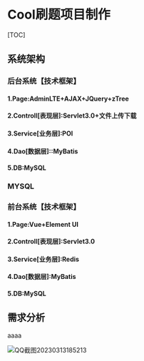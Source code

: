 # Cool刷题项目制作

[TOC]



## 系统架构

### 后台系统【技术框架】

#### 1.Page:AdminLTE+AJAX+JQuery+zTree

#### 2.Controll[表现层]:Servlet3.0+文件上传下载

#### 3.Service[业务层]:POI

#### 4.Dao[数据层]::MyBatis

#### 5.DB:MySQL

### MYSQL

### 前台系统【技术框架】

#### 1.Page:Vue+Element UI

#### 2.Controll[表现层]:Servlet3.0

#### 3.Service[业务层]:Redis

#### 4.Dao[数据层]:MyBatis

#### 5.DB:MySQL

## 需求分析



aaaa



![QQ截图20230313185213](assest\20230313185213.png)



